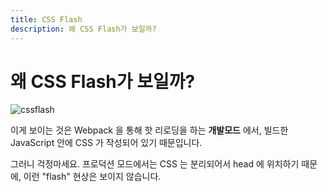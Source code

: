 ```yaml
---
title: CSS Flash
description: 왜 CSS Flash가 보일까?
---
```


# 왜 CSS Flash가 보일까?

![cssflash](/flash_css.gif)

이게 보이는 것은 Webpack 을 통해 핫 리로딩을 하는 **개발모드** 에서, 빌드한 JavaScript 안에 CSS 가 작성되어 있기 때문입니다.

그러니 걱정마세요. 프로덕션 모드에서는 CSS 는 분리되어서 head 에 위치하기 때문에, 이런 "flash" 현상은 보이지 않습니다.

